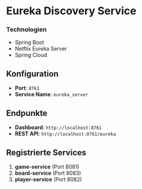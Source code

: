 # Eureka Discovery Service
### Technologien
- Spring Boot
- Netflix Eureka Server
- Spring Cloud

## Konfiguration
- **Port**: `8761`
- **Service Name**: `eureka_server`

## Endpunkte
- **Dashboard**: `http://localhost:8761`
- **REST API**: `http://localhost:8761/eureka`

## Registrierte Services
1. **game-service** (Port 8081)
2. **board-service** (Port 8083)
3. **player-service** (Port 8082)



